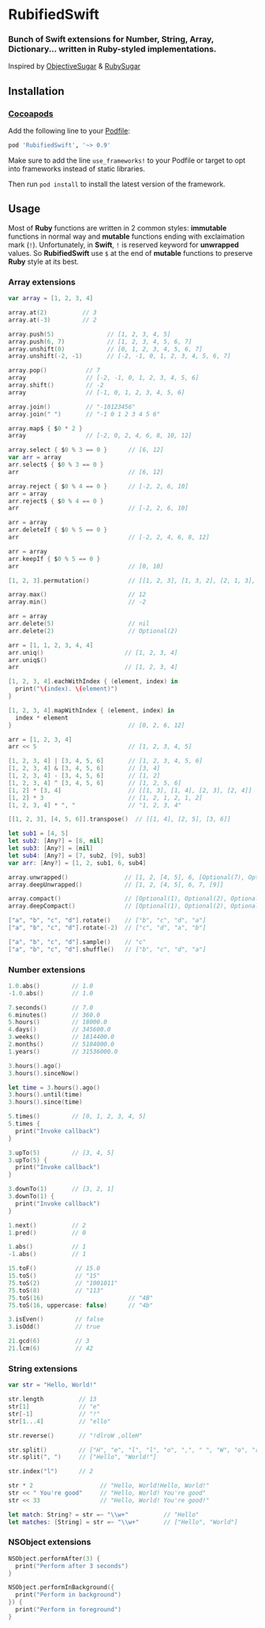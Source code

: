 # RubifiedSwift
### Bunch of Swift extensions for Number, String, Array, Dictionary... written in Ruby-styled implementations.

Inspired by [ObjectiveSugar](https://github.com/supermarin/ObjectiveSugar) & [RubySugar](https://github.com/michalkonturek/RubySugar)

## Installation

### [Cocoapods][]

Add the following line to your [Podfile][]:

````ruby
pod 'RubifiedSwift', '~> 0.9'
````

Make sure to add the line `use_frameworks!` to your Podfile or target to opt into frameworks instead of static libraries.

Then run `pod install` to install the latest version of the framework.

## Usage

Most of **Ruby** functions are written in 2 common styles: **immutable** functions in normal way and **mutable** functions ending with exclaimation mark (`!`). Unfortunately, in **Swift**, `!` is reserved keyword for **unwrapped** values. So **RubifiedSwift** use `$` at the end of **mutable** functions to preserve **Ruby** style at its best.

### Array extensions

```swift
var array = [1, 2, 3, 4]

array.at(2)          // 3
array.at(-3)         // 2

array.push(5)               // [1, 2, 3, 4, 5]
array.push(6, 7)            // [1, 2, 3, 4, 5, 6, 7]
array.unshift(0)            // [0, 1, 2, 3, 4, 5, 6, 7]
array.unshift(-2, -1)       // [-2, -1, 0, 1, 2, 3, 4, 5, 6, 7]

array.pop()           // 7
array                 // [-2, -1, 0, 1, 2, 3, 4, 5, 6]
array.shift()         // -2
array                 // [-1, 0, 1, 2, 3, 4, 5, 6]

array.join()          // "-10123456"
array.join(" ")       // "-1 0 1 2 3 4 5 6"

array.map$ { $0 * 2 }
array                 // [-2, 0, 2, 4, 6, 8, 10, 12]

array.select { $0 % 3 == 0 }      // [6, 12]
var arr = array
arr.select$ { $0 % 3 == 0 }
arr                               // [6, 12]

array.reject { $0 % 4 == 0 }      // [-2, 2, 6, 10]
arr = array
arr.reject$ { $0 % 4 == 0 }
arr                               // [-2, 2, 6, 10]

arr = array
arr.deleteIf { $0 % 5 == 0 }
arr                               // [-2, 2, 4, 6, 8, 12]

arr = array
arr.keepIf { $0 % 5 == 0 }
arr                               // [0, 10]

[1, 2, 3].permutation()           // [[1, 2, 3], [1, 3, 2], [2, 1, 3], [2, 3, 1], [3, 1, 2], [3, 2, 1]]

array.max()                       // 12
array.min()                       // -2

arr = array
arr.delete(5)                     // nil
arr.delete(2)                     // Optional(2)

arr = [1, 1, 2, 3, 4, 4]
arr.uniq()                       // [1, 2, 3, 4]
arr.uniq$()
arr                              // [1, 2, 3, 4]

[1, 2, 3, 4].eachWithIndex { (element, index) in
  print("\(index). \(element)")
}

[1, 2, 3, 4].mapWithIndex { (element, index) in
  index * element
}                                 // [0, 2, 6, 12]

arr = [1, 2, 3, 4]
arr << 5                          // [1, 2, 3, 4, 5]

[1, 2, 3, 4] | [3, 4, 5, 6]       // [1, 2, 3, 4, 5, 6]
[1, 2, 3, 4] & [3, 4, 5, 6]       // [3, 4]
[1, 2, 3, 4] - [3, 4, 5, 6]       // [1, 2]
[1, 2, 3, 4] ^ [3, 4, 5, 6]       // [1, 2, 5, 6]
[1, 2] * [3, 4]                   // [[1, 3], [1, 4], [2, 3], [2, 4]]
[1, 2] * 3                        // [1, 2, 1, 2, 1, 2]
[1, 2, 3, 4] * ", "               // "1, 2, 3, 4"

[[1, 2, 3], [4, 5, 6]].transpose()  // [[1, 4], [2, 5], [3, 6]]

let sub1 = [4, 5]
let sub2: [Any?] = [8, nil]
let sub3: [Any?] = [nil]
let sub4: [Any?] = [7, sub2, [9], sub3]
var arr: [Any?] = [1, 2, sub1, 6, sub4]

array.unwrapped()                // [1, 2, [4, 5], 6, [Optional(7), Optional([Optional(8), nil]), Optional([9]), Optional([nil])]]
array.deepUnwrapped()            // [1, 2, [4, 5], 6, 7, [9]]

array.compact()                  // [Optional(1), Optional(2), Optional([4, 5]), Optional(6), Optional([Optional(7), Optional([Optional(8), nil]), Optional([9]), Optional([nil])])]
array.deepCompact()              // [Optional(1), Optional(2), Optional([4, 5]), Optional(6), Optional(7), Optional(8), Optional([9])]

["a", "b", "c", "d"].rotate()    // ["b", "c", "d", "a"]
["a", "b", "c", "d"].rotate(-2)  // ["c", "d", "a", "b"]

["a", "b", "c", "d"].sample()    // "c"
["a", "b", "c", "d"].shuffle()   // ["b", "c", "d", "a"]
```

### Number extensions

```swift
1.0.abs()         // 1.0
-1.0.abs()        // 1.0

7.seconds()       // 7.0
6.minutes()       // 360.0
5.hours()         // 18000.0
4.days()          // 345600.0
3.weeks()         // 1814400.0
2.months()        // 5184000.0
1.years()         // 31536000.0

3.hours().ago()
3.hours().sinceNow()

let time = 3.hours().ago()
3.hours().until(time)
3.hours().since(time)

5.times()         // [0, 1, 2, 3, 4, 5]
5.times {
  print("Invoke callback")
}

3.upTo(5)         // [3, 4, 5]
3.upTo(5) {
  print("Invoke callback")
}

3.downTo(1)       // [3, 2, 1]
3.downTo(1) {
  print("Invoke callback")
}

1.next()          // 2
1.pred()          // 0

1.abs()           // 1
-1.abs()          // 1

15.toF()           // 15.0
15.toS()           // "15"
75.toS(2)          // "1001011"
75.toS(8)          // "113"
75.toS(16)                        // "4B"
75.toS(16, uppercase: false)      // "4b"

3.isEven()         // false
3.isOdd()          // true

21.gcd(6)          // 3
21.lcm(6)          // 42
```

### String extensions

```swift
var str = "Hello, World!"

str.length          // 13
str[1]              // "e"
str[-1]             // "!"
str[1...4]          // "ello"

str.reverse()       // "!dlroW ,olleH"

str.split()         // ["H", "e", "l", "l", "o", ",", " ", "W", "o", "r", "l", "d", "!"]
str.split(", ")     // ["Hello", "World!"]

str.index("l")      // 2

str * 2                   // "Hello, World!Hello, World!"
str << " You're good"     // "Hello, World! You're good"
str << 33                 // "Hello, World! You're good!"

let match: String? = str =~ "\\w+"          // "Hello"
let matches: [String] = str =~ "\\w+"       // ["Hello", "World"]
```

### NSObject extensions

```swift
NSObject.performAfter(3) {
  print("Perform after 3 seconds")
}

NSObject.performInBackground({
  print("Perform in background")
}) {
  print("Perform in foreground")
}
```

[CocoaPods]: https://cocoapods.org
[Podfile]: https://guides.cocoapods.org/using/the-podfile.html